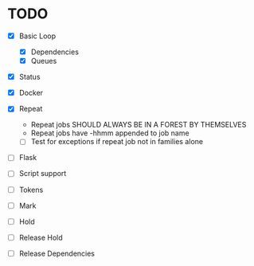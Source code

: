 # TODO

- [x] Basic Loop
  - [x] Dependencies
  - [x] Queues
- [x] Status
- [x] Docker
- [x] Repeat
  - Repeat jobs SHOULD ALWAYS BE IN A FOREST BY THEMSELVES
  - Repeat jobs have -hhmm appended to job name
  - [ ] Test for exceptions if repeat job not in families alone
- [ ] Flask
- [ ] Script support
- [ ] Tokens
- [ ] Mark
- [ ] Hold
- [ ] Release Hold
- [ ] Release Dependencies



